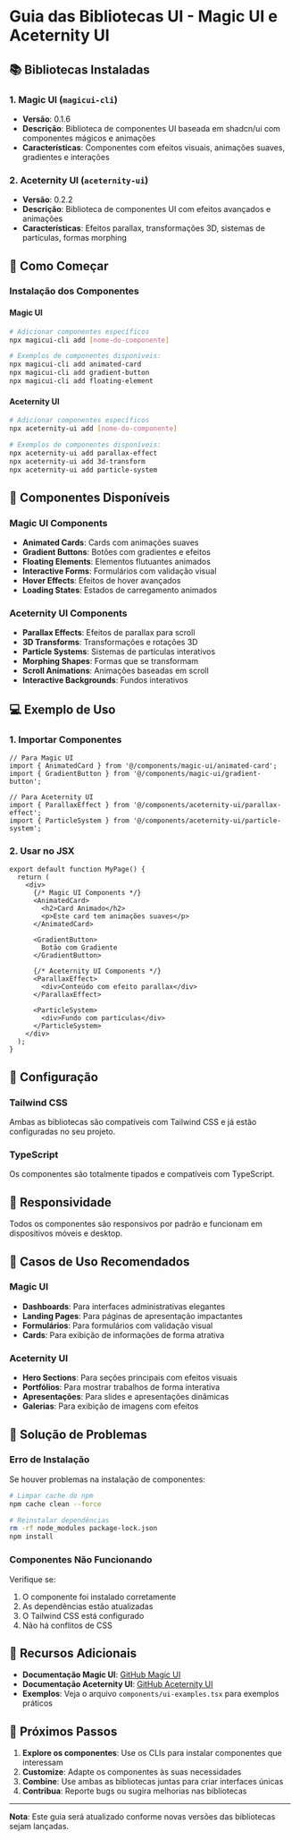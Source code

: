 # Guia das Bibliotecas UI - Magic UI e Aceternity UI

## 📚 Bibliotecas Instaladas

### 1. Magic UI (`magicui-cli`)
- **Versão**: 0.1.6
- **Descrição**: Biblioteca de componentes UI baseada em shadcn/ui com componentes mágicos e animações
- **Características**: Componentes com efeitos visuais, animações suaves, gradientes e interações

### 2. Aceternity UI (`aceternity-ui`)
- **Versão**: 0.2.2
- **Descrição**: Biblioteca de componentes UI com efeitos avançados e animações
- **Características**: Efeitos parallax, transformações 3D, sistemas de partículas, formas morphing

## 🚀 Como Começar

### Instalação dos Componentes

#### Magic UI
```bash
# Adicionar componentes específicos
npx magicui-cli add [nome-do-componente]

# Exemplos de componentes disponíveis:
npx magicui-cli add animated-card
npx magicui-cli add gradient-button
npx magicui-cli add floating-element
```

#### Aceternity UI
```bash
# Adicionar componentes específicos
npx aceternity-ui add [nome-do-componente]

# Exemplos de componentes disponíveis:
npx aceternity-ui add parallax-effect
npx aceternity-ui add 3d-transform
npx aceternity-ui add particle-system
```

## 🎨 Componentes Disponíveis

### Magic UI Components
- **Animated Cards**: Cards com animações suaves
- **Gradient Buttons**: Botões com gradientes e efeitos
- **Floating Elements**: Elementos flutuantes animados
- **Interactive Forms**: Formulários com validação visual
- **Hover Effects**: Efeitos de hover avançados
- **Loading States**: Estados de carregamento animados

### Aceternity UI Components
- **Parallax Effects**: Efeitos de parallax para scroll
- **3D Transforms**: Transformações e rotações 3D
- **Particle Systems**: Sistemas de partículas interativos
- **Morphing Shapes**: Formas que se transformam
- **Scroll Animations**: Animações baseadas em scroll
- **Interactive Backgrounds**: Fundos interativos

## 💻 Exemplo de Uso

### 1. Importar Componentes
```tsx
// Para Magic UI
import { AnimatedCard } from '@/components/magic-ui/animated-card';
import { GradientButton } from '@/components/magic-ui/gradient-button';

// Para Aceternity UI
import { ParallaxEffect } from '@/components/aceternity-ui/parallax-effect';
import { ParticleSystem } from '@/components/aceternity-ui/particle-system';
```

### 2. Usar no JSX
```tsx
export default function MyPage() {
  return (
    <div>
      {/* Magic UI Components */}
      <AnimatedCard>
        <h2>Card Animado</h2>
        <p>Este card tem animações suaves</p>
      </AnimatedCard>
      
      <GradientButton>
        Botão com Gradiente
      </GradientButton>
      
      {/* Aceternity UI Components */}
      <ParallaxEffect>
        <div>Conteúdo com efeito parallax</div>
      </ParallaxEffect>
      
      <ParticleSystem>
        <div>Fundo com partículas</div>
      </ParticleSystem>
    </div>
  );
}
```

## 🔧 Configuração

### Tailwind CSS
Ambas as bibliotecas são compatíveis com Tailwind CSS e já estão configuradas no seu projeto.

### TypeScript
Os componentes são totalmente tipados e compatíveis com TypeScript.

## 📱 Responsividade
Todos os componentes são responsivos por padrão e funcionam em dispositivos móveis e desktop.

## 🎯 Casos de Uso Recomendados

### Magic UI
- **Dashboards**: Para interfaces administrativas elegantes
- **Landing Pages**: Para páginas de apresentação impactantes
- **Formulários**: Para formulários com validação visual
- **Cards**: Para exibição de informações de forma atrativa

### Aceternity UI
- **Hero Sections**: Para seções principais com efeitos visuais
- **Portfólios**: Para mostrar trabalhos de forma interativa
- **Apresentações**: Para slides e apresentações dinâmicas
- **Galerias**: Para exibição de imagens com efeitos

## 🐛 Solução de Problemas

### Erro de Instalação
Se houver problemas na instalação de componentes:
```bash
# Limpar cache do npm
npm cache clean --force

# Reinstalar dependências
rm -rf node_modules package-lock.json
npm install
```

### Componentes Não Funcionando
Verifique se:
1. O componente foi instalado corretamente
2. As dependências estão atualizadas
3. O Tailwind CSS está configurado
4. Não há conflitos de CSS

## 📖 Recursos Adicionais

- **Documentação Magic UI**: [GitHub Magic UI](https://github.com/magicui-design/magicui)
- **Documentação Aceternity UI**: [GitHub Aceternity UI](https://github.com/aceternity-ui/aceternity-ui)
- **Exemplos**: Veja o arquivo `components/ui-examples.tsx` para exemplos práticos

## 🎉 Próximos Passos

1. **Explore os componentes**: Use os CLIs para instalar componentes que interessam
2. **Customize**: Adapte os componentes às suas necessidades
3. **Combine**: Use ambas as bibliotecas juntas para criar interfaces únicas
4. **Contribua**: Reporte bugs ou sugira melhorias nas bibliotecas

---

**Nota**: Este guia será atualizado conforme novas versões das bibliotecas sejam lançadas.
